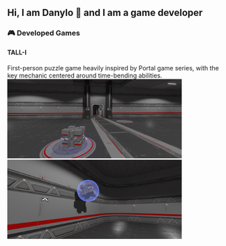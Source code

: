 ## Hi, I am Danylo 👋 and I am a game developer

### 🎮 Developed Games

#### TALL-I
First-person puzzle game heavily inspired by Portal game series, with the key mechanic centered around time-bending abilities.
<img src="/{5699C62C-5232-4AEB-9219-D548E810A213}.png" alt="First chamber: cube and a pressure plate" title="First chamber: cube and a pressure plate" width="400"/>
<img src="/{F86140D5-00FA-4B11-A096-4554D5488178}.png" alt="First chamber: cube and a pressure plate" title="First chamber: cube and a pressure plate" width="400"/>

<!--
**ShubaShaba/ShubaShaba** is a ✨ _special_ ✨ repository because its `README.md` (this file) appears on your GitHub profile.

Here are some ideas to get you started:

- 🔭 I’m currently working on ...
- 🌱 I’m currently learning ...
- 👯 I’m looking to collaborate on ...
- 🤔 I’m looking for help with ...
- 💬 Ask me about ...
- 📫 How to reach me: ...
- 😄 Pronouns: ...
- ⚡ Fun fact: ...
-->
